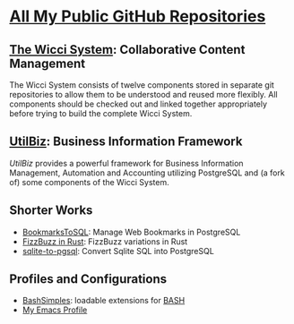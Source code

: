 # [All My Public GitHub Repositories ](https://github.com/GregDavidson?tab=repositories)

## [The Wicci System](https://github.com/GregDavidson/wicci-core-S0_lib): Collaborative Content Management

The Wicci System consists of twelve components stored in separate git repositories to allow them to be understood and reused more flexibly.  All components should be checked out and linked together appropriately before trying to build the complete Wicci System.

## [UtilBiz](https://github.com/GregDavidson/UtilBiz): Business Information Framework

_UtilBiz_ provides a powerful framework for Business Information Management, Automation and Accounting utilizing PostgreSQL and (a fork of) some components of the Wicci System.

## Shorter Works

+ [BookmarksToSQL](https://github.com/GregDavidson/BookmarksToSQL): Manage Web Bookmarks in PostgreSQL
+ [FizzBuzz in Rust](https://github.com/GregDavidson/FizzBuzzInRust): FizzBuzz variations in Rust
+ [sqlite-to-pgsql](https://github.com/GregDavidson/sqlite-to-pgsql): Convert Sqlite SQL into PostgreSQL

## Profiles and Configurations

+ [BashSimples](https://github.com/GregDavidson/BashSimples): loadable extensions for [BASH](https://www.gnu.org/software/bash/bash.html)
+ [My Emacs Profile](https://github.com/GregDavidson/EmacsProfile)

